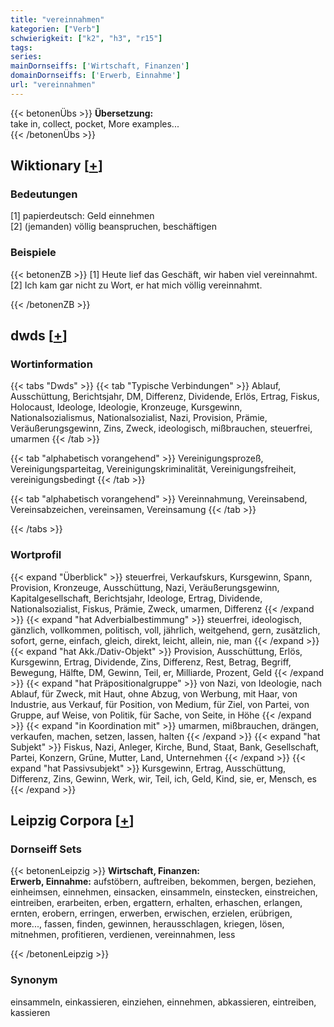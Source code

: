 ```yaml
---
title: "vereinnahmen"
kategorien: ["Verb"]
schwierigkeit: ["k2", "h3", "r15"]
tags:
series:
mainDornseiffs: ['Wirtschaft, Finanzen']
domainDornseiffs: ['Erwerb, Einnahme']
url: "vereinnahmen"
---
```


{{< betonenÜbs >}}
**Übersetzung:**  
take in, collect, pocket, More examples...  
{{< /betonenÜbs >}}

## Wiktionary [[+](https://de.wiktionary.org/wiki/vereinnahmen)]

### Bedeutungen
[1] papierdeutsch: Geld einnehmen  
[2] (jemanden) völlig beanspruchen, beschäftigen  

### Beispiele
{{< betonenZB >}}
[1] Heute lief das Geschäft, wir haben viel vereinnahmt.  
[2] Ich kam gar nicht zu Wort, er hat mich völlig vereinnahmt.  

{{< /betonenZB >}}


## dwds [[+](https://www.dwds.de/wb/vereinnahmen)]

### Wortinformation
{{< tabs "Dwds" >}}
{{< tab "Typische Verbindungen" >}}
Ablauf, Ausschüttung, Berichtsjahr, DM, Differenz, Dividende, Erlös, Ertrag, Fiskus, Holocaust, Ideologe, Ideologie, Kronzeuge, Kursgewinn, Nationalsozialismus, Nationalsozialist, Nazi, Provision, Prämie, Veräußerungsgewinn, Zins, Zweck, ideologisch, mißbrauchen, steuerfrei, umarmen
{{< /tab >}}

{{< tab "alphabetisch vorangehend" >}}
Vereinigungsprozeß, Vereinigungsparteitag, Vereinigungskriminalität, Vereinigungsfreiheit, vereinigungsbedingt
{{< /tab >}}

{{< tab "alphabetisch vorangehend" >}}
Vereinnahmung, Vereinsabend, Vereinsabzeichen, vereinsamen, Vereinsamung
{{< /tab >}}

{{< /tabs >}}

### Wortprofil
{{< expand "Überblick" >}} steuerfrei, Verkaufskurs, Kursgewinn, Spann, Provision, Kronzeuge, Ausschüttung, Nazi, Veräußerungsgewinn, Kapitalgesellschaft, Berichtsjahr, Ideologe, Ertrag, Dividende, Nationalsozialist, Fiskus, Prämie, Zweck, umarmen, Differenz {{< /expand >}}
{{< expand "hat Adverbialbestimmung" >}} steuerfrei, ideologisch, gänzlich, vollkommen, politisch, voll, jährlich, weitgehend, gern, zusätzlich, sofort, gerne, einfach, gleich, direkt, leicht, allein, nie, man {{< /expand >}}
{{< expand "hat Akk./Dativ-Objekt" >}} Provision, Ausschüttung, Erlös, Kursgewinn, Ertrag, Dividende, Zins, Differenz, Rest, Betrag, Begriff, Bewegung, Hälfte, DM, Gewinn, Teil, er, Milliarde, Prozent, Geld {{< /expand >}}
{{< expand "hat Präpositionalgruppe" >}} von Nazi, von Ideologie, nach Ablauf, für Zweck, mit Haut, ohne Abzug, von Werbung, mit Haar, von Industrie, aus Verkauf, für Position, von Medium, für Ziel, von Partei, von Gruppe, auf Weise, von Politik, für Sache, von Seite, in Höhe {{< /expand >}}
{{< expand "in Koordination mit" >}} umarmen, mißbrauchen, drängen, verkaufen, machen, setzen, lassen, halten {{< /expand >}}
{{< expand "hat Subjekt" >}} Fiskus, Nazi, Anleger, Kirche, Bund, Staat, Bank, Gesellschaft, Partei, Konzern, Grüne, Mutter, Land, Unternehmen {{< /expand >}}
{{< expand "hat Passivsubjekt" >}} Kursgewinn, Ertrag, Ausschüttung, Differenz, Zins, Gewinn, Werk, wir, Teil, ich, Geld, Kind, sie, er, Mensch, es {{< /expand >}}

## Leipzig Corpora [[+](https://corpora.uni-leipzig.de/en/res?word=vereinnahmen&corpusId=deu_newscrawl-public_2018)]

### Dornseiff Sets
{{< betonenLeipzig >}}
**Wirtschaft, Finanzen:**  
**Erwerb, Einnahme:** aufstöbern, auftreiben, bekommen, bergen, beziehen, einheimsen, einnehmen, einsacken, einsammeln, einstecken, einstreichen, eintreiben, erarbeiten, erben, ergattern, erhalten, erhaschen, erlangen, ernten, erobern, erringen, erwerben, erwischen, erzielen, erübrigen, more..., fassen, finden, gewinnen, herausschlagen, kriegen, lösen, mitnehmen, profitieren, verdienen, vereinnahmen, less  

{{< /betonenLeipzig >}}

### Synonym
einsammeln, einkassieren, einziehen, einnehmen, abkassieren, eintreiben, kassieren

